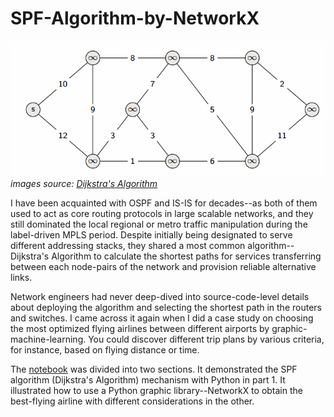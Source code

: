 # SPF-Algorithm-by-NetworkX

![Dijkstra's Algorithm](../images/Dijkstras_02.gif)
_images source:  [Dijkstra's Algorithm](https://github.com/kdn251/interviews)_

I have been acquainted with OSPF and IS-IS for decades--as both of them used to act as core routing protocols in large scalable networks, and they still dominated the local regional or metro traffic manipulation during the label-driven MPLS period. Despite initially being designated to serve different addressing stacks, they shared a most common algorithm--Dijkstra's Algorithm to calculate the shortest paths for services transferring between each node-pairs of the network and provision reliable alternative links.

Network engineers had never deep-dived into source-code-level details about deploying the algorithm and selecting the shortest path in the routers and switches. I came across it again when I did a case study on choosing the most optimized flying airlines between different airports by graphic-machine-learning. You could discover different trip plans by various criteria, for instance, based on flying distance or time.

The [notebook](./SPF-Algorithm-by-NetworkX.ipynb) was divided into two sections. It demonstrated the SPF algorithm (Dijkstra's Algorithm) mechanism with Python in part 1. It illustrated how to use a Python graphic library--NetworkX to obtain the best-flying airline with different considerations in the other.